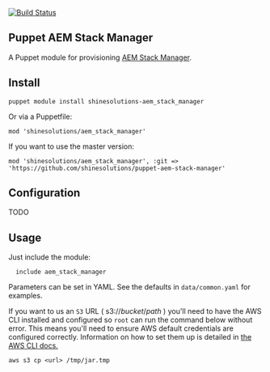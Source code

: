 [![Build Status](https://img.shields.io/travis/shinesolutions/puppet-aem-stack-manager.svg)](http://travis-ci.org/shinesolutions/puppet-aem-stack-manager)

Puppet AEM Stack Manager
-----------------------

A Puppet module for provisioning [AEM Stack Manager](https://github.com/shinesolutions/aem-stack-manager).

Install
-------

    puppet module install shinesolutions-aem_stack_manager

Or via a Puppetfile:

    mod 'shinesolutions/aem_stack_manager'

If you want to use the master version:

    mod 'shinesolutions/aem_stack_manager', :git => 'https://github.com/shinesolutions/puppet-aem-stack-manager'

Configuration
-------------

TODO

Usage
-----

Just include the module:

```puppet
  include aem_stack_manager
```

Parameters can be set in YAML. See the defaults in `data/common.yaml` for
examples.

If you want to us an `S3` URL ( s3://_bucket_/_path_ ) you'll need to have the
AWS CLI installed and configured so `root` can run the command below without
error. This means you'll need to ensure AWS default credentials are configured
correctly. Information on how to set them up is detailed in [the AWS CLI
docs.](http://docs.aws.amazon.com/cli/latest/topic/config-vars.html)

```shell
aws s3 cp <url> /tmp/jar.tmp
```
